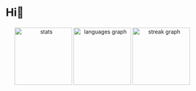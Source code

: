 <h1 align="left">Hi👋</h1>

###

<div align="center">
  <img src="https://github-readme-stats.vercel.app/api?username=nitamet&theme=tokyonight&hide_border=false&include_all_commits=false&count_private=true" height="150" alt="stats"  />
  <img src="https://github-readme-stats.vercel.app/api/top-langs?username=nitamet&locale=en&hide_title=false&layout=compact&card_width=320&langs_count=6&theme=tokyonight&hide_border=true&order=2" height="150" alt="languages graph"  />
  <img src="https://streak-stats.demolab.com?user=nitamet&locale=en&mode=weekly&theme=tokyonight&hide_border=true&border_radius=5&order=3" height="150" alt="streak graph"  />
</div>
